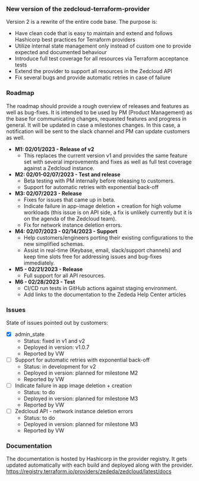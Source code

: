### New version of the zedcloud-terraform-provider

Version 2 is a rewrite of the entire code base. The purpose is:
- Have clean code that is easy to maintain and extend and follows Hashicorp best practices for Terraform providers
- Utilize internal state management only instead of custom one to provide expected and documented behaviour
- Introduce full test coverage for all resources via Terraform acceptance tests
- Extend the provider to support all resources in the Zedcloud API
- Fix several bugs and provide automatic retries in case of failure

### Roadmap

The roadmap should provide a rough overview of releases and features as well as bug-fixes.
It is intended to be used by PM (Product Management) as the base for communicating changes, requested features and progress in general.
It will be updated in case a milestones changes.
In this case, a notification will be sent to the slack channel and PM can update customers as well.

- __M1: 02/01/2023 - Release of v2__
    - This replaces the current version v1 and provides the same feature set with several improvements and fixes as well as full test coverage against a Zedcloud instance.
- __M2: 02/01-02/07/2023 - Test and release__
    - Beta testing with PM internally before releasing to customers.
	- Support for automatic retries with exponential back-off
- __M3: 02/07/2023 - Release__
	- Fixes for issues that came up in beta.
	- Indicate failure in app-image deletion + creation for high volume workloads (this issue is on API side, a fix is unlikely currently but it is on the agenda of the Zedcloud team).
    - Fix for network instance deletion errors.
- __M4: 02/07/2023 - 02/14/2023 - Support__
    - Help customers/engineers porting their existing configurations to the new simplified schemas.
	- Assist in real-time (Keybase, email, slack/support channels) and keep time slots free for addressing issues and bug-fixes immediately.
- __M5 - 02/21/2023 - Release__
    - Full support for all API resources.
- __M6 - 02/28/2023 - Test__
	- CI/CD run tests  in GitHub actions against staging environment.
	- Add links to the documentation to the Zededa Help Center articles

### Issues

State of issues pointed out by customers:
- [x] admin_state
	- Status: fixed in v1 and v2
	- Deployed in version: v1.0.7
	- Reported by VW
- [ ] Support for automatic retries with exponential back-off
	- Status: in development for v2
	- Deployed in version: planned for milestone M2
	- Reported by VW
- [ ] Indicate failure in app image deletion + creation
	- Status: to do
	- Deployed in version: planned for milestone M3
	- Reported by VW
- [ ] Zedcloud API - network instance deletion errors
	- Status: to do
	- Deployed in version: planned for milestone M3
	- Reported by VW


### Documentation

The documentation is hosted by Hashicorp in the provider registry.
It gets updated automatically with each build and deployed along with the provider.
https://registry.terraform.io/providers/zededa/zedcloud/latest/docs


